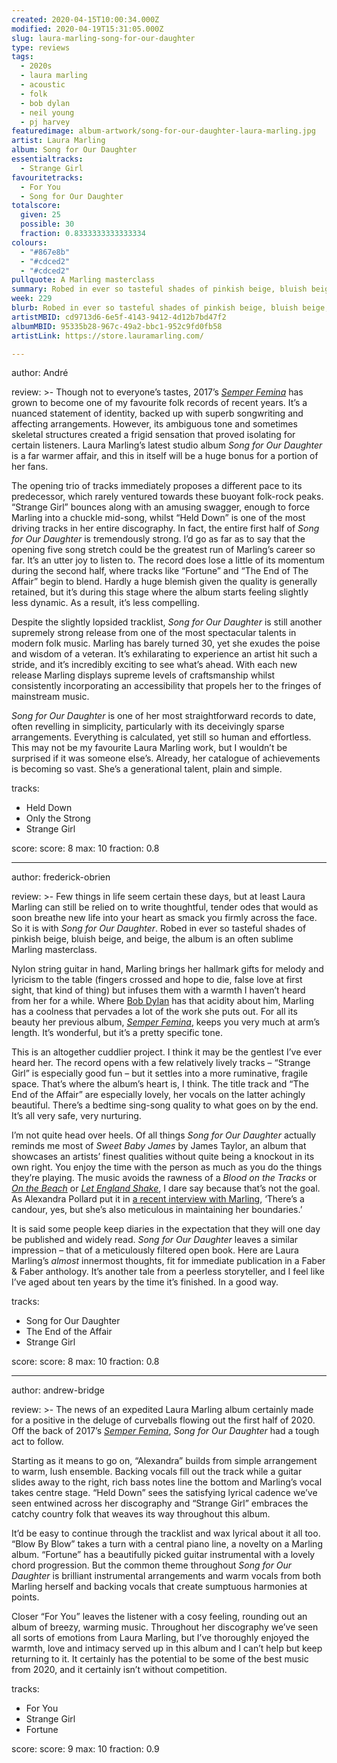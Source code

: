 ```yaml
---
created: 2020-04-15T10:00:34.000Z
modified: 2020-04-19T15:31:05.000Z
slug: laura-marling-song-for-our-daughter
type: reviews
tags:
  - 2020s
  - laura marling
  - acoustic
  - folk
  - bob dylan
  - neil young
  - pj harvey
featuredimage: album-artwork/song-for-our-daughter-laura-marling.jpg
artist: Laura Marling
album: Song for Our Daughter
essentialtracks:
  - Strange Girl
favouritetracks:
  - For You
  - Song for Our Daughter
totalscore:
  given: 25
  possible: 30
  fraction: 0.8333333333333334
colours:
  - "#867e8b"
  - "#cdced2"
  - "#cdced2"
pullquote: A Marling masterclass
summary: Robed in ever so tasteful shades of pinkish beige, bluish beige, and beige, the album is an often sublime Marling masterclass.
week: 229
blurb: Robed in ever so tasteful shades of pinkish beige, bluish beige, and beige, Song for Our Daughter is an often sublime Marling masterclass.
artistMBID: cd9713d6-6e5f-4143-9412-4d12b7bd47f2
albumMBID: 95335b28-967c-49a2-bbc1-952c9fd0fb58
artistLink: https://store.lauramarling.com/

---
```


author: André

review: >-
  Though not to everyone’s tastes, 2017’s [*Semper Femina*](/reviews/laura-marling-semper-femina/) has grown to become one of my favourite folk records of recent years. It’s a nuanced statement of identity, backed up with superb songwriting and affecting arrangements. However, its ambiguous tone and sometimes skeletal structures created a frigid sensation that proved isolating for certain listeners. Laura Marling’s latest studio album *Song for Our Daughter* is a far warmer affair, and this in itself will be a huge bonus for a portion of her fans.

  The opening trio of tracks immediately proposes a different pace to its predecessor, which rarely ventured towards these buoyant folk-rock peaks. “Strange Girl” bounces along with an amusing swagger, enough to force Marling into a chuckle mid-song, whilst “Held Down” is one of the most driving tracks in her entire discography. In fact, the entire first half of *Song for Our Daughter* is tremendously strong. I’d go as far as to say that the opening five song stretch could be the greatest run of Marling’s career so far. It’s an utter joy to listen to. The record does lose a little of its momentum during the second half, where tracks like “Fortune” and “The End of The Affair” begin to blend. Hardly a huge blemish given the quality is generally retained, but it’s during this stage where the album starts feeling slightly less dynamic. As a result, it’s less compelling.

  Despite the slightly lopsided tracklist, *Song for Our Daughter* is still another supremely strong release from one of the most spectacular talents in modern folk music. Marling has barely turned 30, yet she exudes the poise and wisdom of a veteran. It’s exhilarating to experience an artist hit such a stride, and it’s incredibly exciting to see what’s ahead. With each new release Marling displays supreme levels of craftsmanship whilst consistently incorporating an accessibility that propels her to the fringes of mainstream music. 
  
  *Song for Our Daughter* is one of her most straightforward records to date, often revelling in simplicity, particularly with its deceivingly sparse arrangements. Everything is calculated, yet still so human and effortless. This may not be my favourite Laura Marling work, but I wouldn’t be surprised if it was someone else’s. Already, her catalogue of achievements is becoming so vast. She’s a generational talent, plain and simple.

tracks:
  - Held Down
  - Only the Strong
  - Strange Girl

score:
  score: 8
  max: 10
  fraction: 0.8

---
author: frederick-obrien

review: >-
  Few things in life seem certain these days, but at least Laura Marling can still be relied on to write thoughtful, tender odes that would as soon breathe new life into your heart as smack you firmly across the face. So it is with *Song for Our Daughter*. Robed in ever so tasteful shades of pinkish beige, bluish beige, and beige, the album is an often sublime Marling masterclass.

  Nylon string guitar in hand, Marling brings her hallmark gifts for melody and lyricism to the table (fingers crossed and hope to die, false love at first sight, that kind of thing) but infuses them with a warmth I haven’t heard from her for a while. Where [Bob Dylan](/reviews/bob-dylan-highway-61-revisited/) has that acidity about him, Marling has a coolness that pervades a lot of the work she puts out. For all its beauty her previous album, [*Semper Femina*](/reviews/laura-marling-semper-femina/), keeps you very much at arm’s length. It’s wonderful, but it’s a pretty specific tone.

  This is an altogether cuddlier project. I think it may be the gentlest I’ve ever heard her. The record opens with a few relatively lively tracks – “Strange Girl” is especially good fun – but it settles into a more ruminative, fragile space. That’s where the album’s heart is, I think. The title track and “The End of the Affair” are especially lovely, her vocals on the latter achingly beautiful. There’s a bedtime sing-song quality to what goes on by the end. It’s all very safe, very nurturing.

  I’m not quite head over heels. Of all things *Song for Our Daughter* actually reminds me most of *Sweet Baby James* by James Taylor, an album that showcases an artists’ finest qualities without quite being a knockout in its own right. You enjoy the time with the person as much as you do the things they’re playing. The music avoids the rawness of a *Blood on the Tracks* or [*On the Beach*](/reviews/neil-young-on-the-beach/) or [*Let England Shake*](/reviews/pj-harvey-let-england-shake/), I dare say because that’s not the goal. As Alexandra Pollard put it in [a recent interview with Marling](https://www.theguardian.com/theobserver/2001/jan/28/features.review17), ‘There’s a candour, yes, but she’s also meticulous in maintaining her boundaries.’

  It is said some people keep diaries in the expectation that they will one day be published and widely read. *Song for Our Daughter* leaves a similar impression – that of a meticulously filtered open book. Here are Laura Marling’s *almost* innermost thoughts, fit for immediate publication in a Faber & Faber anthology. It’s another tale from a peerless storyteller, and I feel like I’ve aged about ten years by the time it’s finished. In a good way.

tracks:
  - Song for Our Daughter
  - The End of the Affair
  - Strange Girl

score:
  score: 8
  max: 10
  fraction: 0.8

---
author: andrew-bridge

review: >-
  The news of an expedited Laura Marling album certainly made for a positive in the deluge of curveballs flowing out the first half of 2020. Off the back of 2017’s [*Semper Femina*](/reviews/laura-marling-semper-femina/), *Song for Our Daughter* had a tough act to follow.

  Starting as it means to go on, “Alexandra” builds from simple arrangement to warm, lush ensemble. Backing vocals fill out the track while a guitar slides away to the right, rich bass notes line the bottom and Marling’s vocal takes centre stage. “Held Down” sees the satisfying lyrical cadence we’ve seen entwined across her discography and “Strange Girl” embraces the catchy country folk that weaves its way throughout this album.

  It’d be easy to continue through the tracklist and wax lyrical about it all too. “Blow By Blow” takes a turn with a central piano line, a novelty on a Marling album. “Fortune” has a beautifully picked guitar instrumental with a lovely chord progression. But the common theme throughout *Song for Our Daughter* is brilliant instrumental arrangements and warm vocals from both Marling herself and backing vocals that create sumptuous harmonies at points.

  Closer “For You” leaves the listener with a cosy feeling, rounding out an album of breezy, warming music. Throughout her discography we’ve seen all sorts of emotions from Laura Marling, but I’ve thoroughly enjoyed the warmth, love and intimacy served up in this album and I can’t help but keep returning to it. It certainly has the potential to be some of the best music from 2020, and it certainly isn’t without competition.

tracks:
  - For You
  - Strange Girl
  - Fortune

score:
  score: 9
  max: 10
  fraction: 0.9
